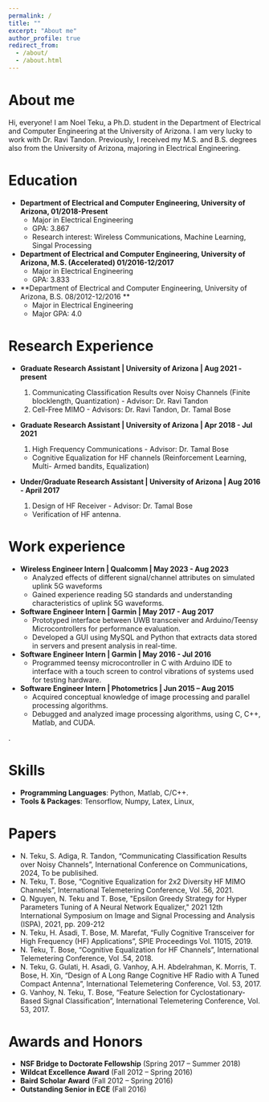 ```yaml
---
permalink: /
title: ""
excerpt: "About me"
author_profile: true
redirect_from: 
  - /about/
  - /about.html
---
```


About me
=========
Hi, everyone! I am Noel Teku, a Ph.D. student in the Department of Electrical and Computer Engineering at the University of Arizona. I am very lucky to work with Dr. Ravi Tandon. Previously, I received my M.S. and B.S. degrees also from the University of Arizona, majoring in Electrical Engineering. 


Education
=========
* **Department of Electrical and Computer Engineering, University of Arizona, 01/2018-Present**
  * Major in Electrical Engineering
  * GPA: 3.867
  * Research interest: Wireless Communications, Machine Learning, Singal Processing
* **Department of Electrical and Computer Engineering, University of Arizona, M.S. (Accelerated) 01/2016-12/2017**
  * Major in Electrical Engineering
  * GPA: 3.833
* **Department of Electrical and Computer Engineering, University of Arizona, B.S. 08/2012-12/2016 **
  * Major in Electrical Engineering
  * Major GPA: 4.0

Research Experience
===================
* **Graduate Research Assistant | University of Arizona | Aug 2021 - present**
  1.  Communicating Classification Results over Noisy Channels (Finite blocklength, Quantization) - Advisor: Dr. Ravi Tandon
  2.  Cell-Free MIMO - Advisors: Dr. Ravi Tandon, Dr. Tamal Bose
    
* **Graduate Research Assistant | University of Arizona | Apr 2018 - Jul 2021**
  1. High Frequency Communications - Advisor: Dr. Tamal Bose
    * Cognitive Equalization for HF channels (Reinforcement Learning, Multi- Armed bandits, Equalization)
      
      
* **Under/Graduate Research Assistant | University of Arizona | Aug 2016 - April 2017**
  1. Design of HF Receiver - Advisor: Dr. Tamal Bose
    * Verification of HF antenna.


Work experience
===============
* **Wireless Engineer Intern | Qualcomm | May 2023 - Aug 2023**
  * Analyzed effects of different signal/channel attributes on simulated uplink 5G waveforms
  * Gained experience reading 5G standards and understanding characteristics of uplink 5G waveforms.
* **Software Engineer Intern | Garmin | May 2017 - Aug 2017**
  * Prototyped interface between UWB transceiver and Arduino/Teensy Microcontrollers for performance evaluation.
  * Developed a GUI using MySQL and Python that extracts data stored in servers and present analysis in real-time.
* **Software Engineer Intern | Garmin | May 2016 - Jul 2016**
  * Programmed teensy microcontroller in C with Arduino IDE to interface with a touch screen to control 
    vibrations of systems used for testing hardware. 
* **Software Engineer Intern | Photometrics | Jun 2015 – Aug 2015**
   * Acquired conceptual knowledge of image processing and parallel processing algorithms.
   * Debugged and analyzed image processing algorithms, using C, C++, Matlab, and CUDA.
  
.


Skills
======
* **Programming Languages**: Python, Matlab, C/C++.
* **Tools & Packages**: Tensorflow, Numpy, Latex, Linux, 

Papers
======
* N. Teku, S. Adiga, R. Tandon, “Communicating Classification Results over Noisy Channels”, International Conference on Communications, 2024, To be publisihed.
* N. Teku, T. Bose, “Cognitive Equalization for 2x2 Diversity HF MIMO Channels”, International Telemetering Conference, Vol .56, 2021.
* Q. Nguyen, N. Teku and T. Bose, "Epsilon Greedy Strategy for Hyper Parameters Tuning of A Neural Network Equalizer," 2021 12th International Symposium on Image and Signal Processing and Analysis (ISPA), 2021, pp. 209-212
* N. Teku, H. Asadi, T. Bose, M. Marefat, “Fully Cognitive Transceiver for High Frequency (HF) Applications”, SPIE Proceedings Vol. 11015, 2019.
* N. Teku, T. Bose, “Cognitive Equalization for HF Channels”, International Telemetering Conference, Vol .54, 2018.
* N. Teku, G. Gulati, H. Asadi, G. Vanhoy, A.H. Abdelrahman, K. Morris, T. Bose, H. Xin, “Design of A Long Range Cognitive HF Radio with A Tuned Compact Antenna”, International Telemetering Conference, Vol. 53, 2017.
* 	G. Vanhoy, N. Teku, T. Bose, “Feature Selection for Cyclostationary-Based Signal Classification”, International Telemetering Conference, Vol. 53, 2017.



Awards and Honors
=================
* **NSF Bridge to Doctorate Fellowship** (Spring 2017 – Summer 2018)
* **Wildcat Excellence Award** (Fall 2012 – Spring 2016)
* **Baird Scholar Award** (Fall 2012 – Spring 2016)
* **Outstanding Senior in ECE** (Fall 2016)
  



